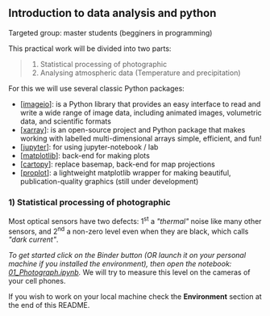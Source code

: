 ##  Introduction to data analysis and python

Targeted group: master students (begginers in programming) 

This practical work will be divided into two parts:
> 1) Statistical processing of photographic
> 2) Analysing atmospheric data (Temperature and precipitation)

For this we will use several classic Python packages:

- [[imageio](https://pypi.org/project/imageio/)]:  is a Python library that provides an easy interface to read and write a wide range of image data, including animated images, volumetric data, and scientific formats
- [[xarray](http://xarray.pydata.org/en/stable/)]: is an open-source project and Python package that makes working with labelled multi-dimensional arrays simple, efficient, and fun!
- [[jupyter](https://jupyter.org/)]: for using jupyter-notebook / lab
- [[matplotlib](https://matplotlib.org/)]: back-end for making plots
- [[cartopy](https://scitools.org.uk/cartopy/docs/latest/)]: replace basemap, back-end for map projections
- [[proplot](https://proplot.readthedocs.io/en/stable/)]: a lightweight matplotlib wrapper for making beautiful, publication-quality graphics (still under development)

###  1) Statistical processing of photographic

Most optical sensors have two defects: 1<sup>st</sup> a *"thermal"* noise like many other sensors, and 2<sup>nd</sup> a non-zero level even when they are black, which calls *"dark current"*.

*To get started click on the Binder button (OR launch it on your personal machine if you installed the environment), then open the notebook: [01_Photograph.ipynb](01_Photograph.ipynb).*
We will try to measure this level on the cameras of your cell phones.


If you wish to work on your local machine check the **Environment** section at the end of this README.
